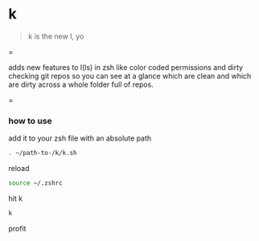 # k

> k is the new l, yo

=

adds new features to l(ls) in zsh like color coded permissions and dirty checking git repos so you can see at a glance which are clean and which are dirty across a whole folder full of repos.

=

### how to use
add it to your zsh file with an absolute path

```bash
. ~/path-to-/k/k.sh
```
reload
```bash
source ~/.zshrc
```
hit k
```bash
k
```
profit
